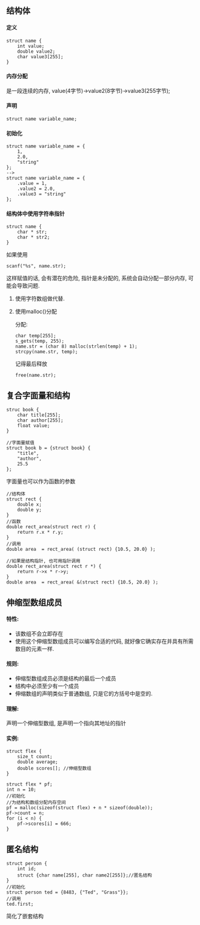 ## 结构体

#### 定义

```
struct name {	
	int value;
	double value2;
	char value3[255];
}
```

#### 内存分配

是一段连续的内存, value(4字节)->value2(8字节)->value3(255字节);

#### 声明

```
struct name variable_name;
```

#### 初始化

```
struct name variable_name = {
	1,
	2.0,
	"string"
};
-->
struct name variable_name = {
	.value = 1,
	.value2 = 2.0,
	.value3 = "string"
};
```

#### 结构体中使用字符串指针

```
struct name {
	char * str;
	char * str2;
}
```

如果使用

```
scanf("%s", name.str);
```

这样赋值的话, 会有潜在的危险, 指针是未分配的, 系统会自动分配一部分内存, 可能会导致问题. 

1. 使用字符数组做代替.

2. 使用malloc()分配

   分配:

   ```
   char temp[255];
   s_gets(temp, 255);
   name.str = (char 8) malloc(strlen(temp) + 1);
   strcpy(name.str, temp);
   ```

   记得最后释放

   ```
   free(name.str);
   ```

## 复合字面量和结构

```
struc book {
    char title[255];
    char author[255];
    float value;
}

//字面量赋值
struct book b = {struct book} {
    "title",
    "author",
    25.5
};
```

字面量也可以作为函数的参数

```
//结构体
struct rect {
    double x;
    double y;
}
//函数
double rect_area(struct rect r) {
    return r.x * r.y;
}
//调用
double area  = rect_area( (struct rect) {10.5, 20.0} );

//如果是结构指针, 也可用指针调用
double rect_area(struct rect r *) {
    return r->x * r->y;
}
double area  = rect_area( &(struct rect) {10.5, 20.0} );
```

## 伸缩型数组成员

#### 特性:

* 该数组不会立即存在
* 使用这个伸缩型数组成员可以编写合适的代码, 就好像它确实存在并具有所需数目的元素一样.

#### 规则:

* 伸缩型数组成员必须是结构的最后一个成员
* 结构中必须至少有一个成员
* 伸缩数组的声明类似于普通数组, 只是它的方括号中是空的.

#### 理解:

声明一个伸缩型数组, 是声明一个指向其地址的指针

#### 实例:

```
struct flex {
    size_t count;
    double average;
    double scores[]; //伸缩型数组
}

struct flex * pf;
int n = 10;
//初始化
//为结构和数组分配内存空间
pf = malloc(sizeof(struct flex) + n * sizeof(double));
pf->count = n;
for (i < n) {
    pf->scores[i] = 666;
}
```

## 匿名结构

```
struct person {
	int id;
	struct {char name[255], char name2[255]};//匿名结构
}
//初始化
struct person ted = {8483, {"Ted", "Grass"}};
//调用
ted.first;
```

简化了嵌套结构



